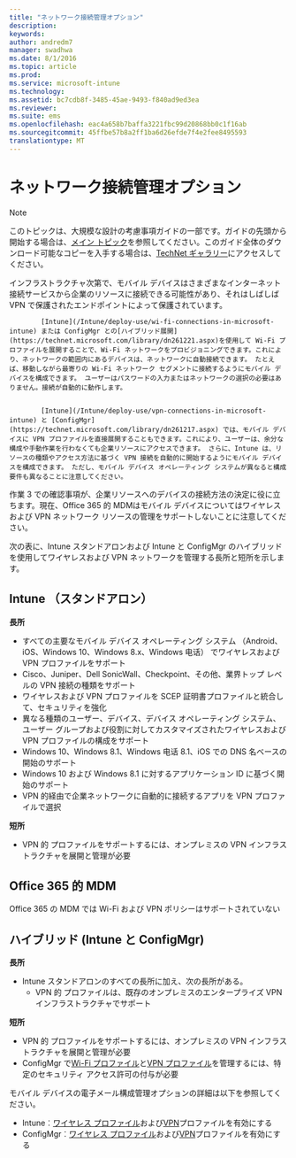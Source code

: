 ```yaml
---
title: "ネットワーク接続管理オプション"
description: 
keywords: 
author: andredm7
manager: swadhwa
ms.date: 8/1/2016
ms.topic: article
ms.prod: 
ms.service: microsoft-intune
ms.technology: 
ms.assetid: bc7cdb8f-3485-45ae-9493-f840ad9ed3ea
ms.reviewer: 
ms.suite: ems
ms.openlocfilehash: eac4a658b7baffa3221fbc99d20868bb0c1f16ab
ms.sourcegitcommit: 45ffbe57b8a2ff1ba6d26efde7f4e2fee8495593
translationtype: MT
---
```

# <a name=""></a>ネットワーク接続管理オプション

>[!NOTE]
>このトピックは、大規模な設計の考慮事項ガイドの一部です。ガイドの先頭から開始する場合は、[メイン トピック](mdm-design-considerations-guide.md)を参照してください。このガイド全体のダウンロード可能なコピーを入手する場合は、[TechNet ギャラリー](https://gallery.technet.microsoft.com/Mobile-Device-Management-7d401582)にアクセスしてください。

インフラストラクチャ次第で、モバイル デバイスはさまざまなインターネット接続サービスから企業のリソースに接続できる可能性があり、それはしばしば VPN で保護されたエンドポイントによって保護されています。


            [Intune](/Intune/deploy-use/wi-fi-connections-in-microsoft-intune) または ConfigMgr との[ハイブリッド展開](https://technet.microsoft.com/library/dn261221.aspx)を使用して Wi-Fi プロファイルを展開することで、Wi-Fi ネットワークをプロビジョニングできます。これにより、ネットワークの範囲内にあるデバイスは、ネットワークに自動接続できます。 たとえば、移動しながら最寄りの Wi-Fi ネットワーク セグメントに接続するようにモバイル デバイスを構成できます。 ユーザーはパスワードの入力またはネットワークの選択の必要はありません。接続が自動的に動作します。


            [Intune](/Intune/deploy-use/vpn-connections-in-microsoft-intune) と [ConfigMgr](https://technet.microsoft.com/library/dn261217.aspx) では、モバイル デバイスに VPN プロファイルを直接展開することもできます。これにより、ユーザーは、余分な構成や手動作業を行わなくても企業リソースにアクセスできます。 さらに、Intune は、リソースの種類やアクセス方法に基づく VPN 接続を自動的に開始するようにモバイル デバイスを構成できます。 ただし、モバイル デバイス オペレーティング システムが異なると構成要件も異なることに注意してください。

作業 3 での確認事項が、企業リソースへのデバイスの接続方法の決定に役に立ちます。現在、<token>Office 365 的 MDM</token>はモバイル デバイスについてはワイヤレスおよび VPN ネットワーク リソースの管理をサポートしないことに注意してください。

次の表に、Intune スタンドアロンおよび Intune と ConfigMgr のハイブリッドを使用してワイヤレスおよび VPN ネットワークを管理する長所と短所を示します。

## <a name="intune-"></a>Intune （スタンドアロン）

**長所**

- すべての主要なモバイル デバイス オペレーティング システム （Android、iOS、Windows 10、Windows 8.x、Windows 电话） でワイヤレスおよび VPN プロファイルをサポート 
- Cisco、Juniper、Dell SonicWall、Checkpoint、その他、業界トップ レベルの VPN 接続の種類をサポート
- ワイヤレスおよび VPN プロファイルを SCEP 証明書プロファイルと統合して、セキュリティを強化
- 異なる種類のユーザー、デバイス、デバイス オペレーティング システム、ユーザー グループおよび役割に対してカスタマイズされたワイヤレスおよび VPN プロファイルの構成をサポート
- Windows 10、Windows 8.1、Windows 电话 8.1、iOS での DNS 名ベースの開始のサポート
- Windows 10 および Windows 8.1 に対するアプリケーション ID に基づく開始のサポート
- VPN 的経由で企業ネットワークに自動的に接続するアプリを VPN プロファイルで選択

**短所**

- VPN 的 プロファイルをサポートするには、オンプレミスの VPN インフラストラクチャを展開と管理が必要

## <a name="mdm-for-office-365"></a>Office 365 的 MDM

Office 365 の MDM では Wi-Fi および VPN ポリシーはサポートされていない

## <a name="-intune-configmgr"></a>ハイブリッド (Intune と ConfigMgr)

**長所**

- Intune スタンドアロンのすべての長所に加え、次の長所がある。
    - VPN 的 プロファイルは、既存のオンプレミスのエンタープライズ VPN インフラストラクチャでサポート

**短所**

- VPN 的 プロファイルをサポートするには、オンプレミスの VPN インフラストラクチャを展開と管理が必要 
- ConfigMgr で[Wi-Fi プロファイル](https://technet.microsoft.com/library/dn408646.aspx)と[VPN プロファイル](https://technet.microsoft.com/library/dn408643.aspx)を管理するには、特定のセキュリティ アクセス許可の付与が必要

モバイル デバイスの電子メール構成管理オプションの詳細は以下を参照してください。

- Intune︰[ワイヤレス プロファイル](/Intune/deploy-use/wi-fi-connections-in-microsoft-intune)および[VPN](/Intune/deploy-use/vpn-connections-in-microsoft-intune)プロファイルを有効にする
- ConfigMgr︰[ワイヤレス プロファイル](https://technet.microsoft.com/library/dn261221.aspx)および[VPN](https://technet.microsoft.com/library/dn261217.aspx)プロファイルを有効にする
